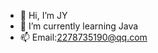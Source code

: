 - 👋 Hi, I’m JY
- 🌱 I’m currently learning Java
- 📫 Email:2278735190@qq.com


<!---
JYihed/JYihed is a ✨ special ✨ repository because its `README.md` (this file) appears on your GitHub profile.
You can click the Preview link to take a look at your changes.
--->
